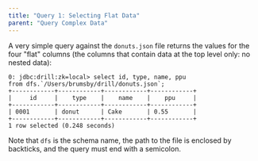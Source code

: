 ```yaml
---
title: "Query 1: Selecting Flat Data"
parent: "Query Complex Data"
---
```

A very simple query against the `donuts.json` file returns the values for the
four "flat" columns (the columns that contain data at the top level only: no
nested data):

    0: jdbc:drill:zk=local> select id, type, name, ppu
    from dfs.`/Users/brumsby/drill/donuts.json`;
    +------------+------------+------------+------------+
    |     id     |    type    |    name    |    ppu     |
    +------------+------------+------------+------------+
    | 0001       | donut      | Cake       | 0.55       |
    +------------+------------+------------+------------+
    1 row selected (0.248 seconds)

Note that `dfs` is the schema name, the path to the file is enclosed by
backticks, and the query must end with a semicolon.